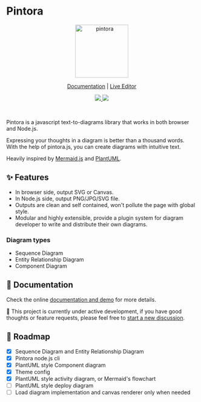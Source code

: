 # Pintora

<p align='center'>
  <img width="140" src="https://raw.githubusercontent.com/hikerpig/pintora/master/demo/public/img/logo.svg" alt="pintora" />
</p>
<p align='center'>
  <a href="http://pintorajs.vercel.app/docs/intro/">Documentation</a>
  <span>|</span>
  <a href="http://pintorajs.vercel.app/demo/live-editor/">Live Editor</a>
</p>

<p align='center'>
  <a href='https://www.npmjs.com/package/@pintora/standalone'>
  <img src='https://img.shields.io/npm/v/@pintora/standalone?color=ff8150&label=@pintora/standalone'>
  <img src="https://badgen.net/bundlephobia/minzip/@pintora/standalone">
</a>
</p>

<br>

Pintora is a javascript text-to-diagrams library that works in both browser and Node.js.

Expressing your thoughts in a diagram is better than a thousand words. With the help of pintora.js, you can create diagrams with intuitive text.

Heavily inspired by [Mermaid.js](https://mermaid-js.github.io/mermaid/#/) and [PlantUML](https://plantuml.com/).

## ✨ Features

- In browser side, output SVG or Canvas.
- In Node.js side, output PNG/JPG/SVG file.
- Outputs are clean and self contained, won't pollute the page with global style.
- Modular and highly extensible, provide a plugin system for diagram developer to write and distribute their own diagrams.

### Diagram types

- Sequence Diagram
- Entity Relationship Diagram
- Component Diagram

## 📖 Documentation

Check the online [documentation and demo](http://pintorajs.vercel.app/docs/intro/) for more details.

🚧 This project is currently under active development, if you have good thoughts or feature requests, please feel free to [start a new discussion](https://github.com/hikerpig/pintora/discussions).

## 🔭 Roadmap

- [x] Sequence Diagram and Entity Relationship Diagram
- [x] Pintora node.js cli
- [x] PlantUML style Component diagram
- [x] Theme config
- [x] PlantUML style activity diagram, or Mermaid's flowchart
- [ ] PlantUML style deploy diagram
- [ ] Load diagram implementation and canvas renderer only when needed
